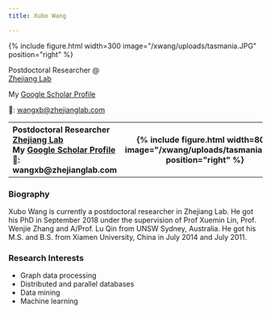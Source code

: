 ```yaml
---
title: Xubo Wang

---
```


{% include figure.html width=300 image="/xwang/uploads/tasmania.JPG" position="right" %}

Postdoctoral Researcher @   
[Zhejiang Lab](https://www.zhejianglab.com/)

My [Google Scholar Profile](https://scholar.google.com.au/citations?user=lTWkuwMAAAAJ&hl=en) 

📧: wangxb@zhejianglab.com


<table style="width:100%">
  <tr>
    <th style="text-align:left">
      Postdoctoral Researcher <br />
      <a href="https://www.zhejianglab.com/"> Zhejiang Lab </a>  <br />
      My <a href="https://scholar.google.com.au/citations?user=lTWkuwMAAAAJ&hl=en"> Google Scholar Profile </a>  <br />
      📧: wangxb@zhejianglab.com
    </th> 
    <th> {% include figure.html width=80% image="/xwang/uploads/tasmania.JPG" position="right" %} </th>
  </tr>
</table>


### Biography
Xubo Wang is currently a postdoctoral researcher in Zhejiang Lab. He got his PhD in September 2018 under the supervision of Prof Xuemin Lin, Prof. Wenjie Zhang and A/Prof. Lu Qin from UNSW Sydney, Australia. He got his M.S. and B.S. from Xiamen University, China in July 2014 and July 2011.  



### Research Interests

* Graph data processing
* Distributed and parallel databases
* Data mining
* Machine learning





